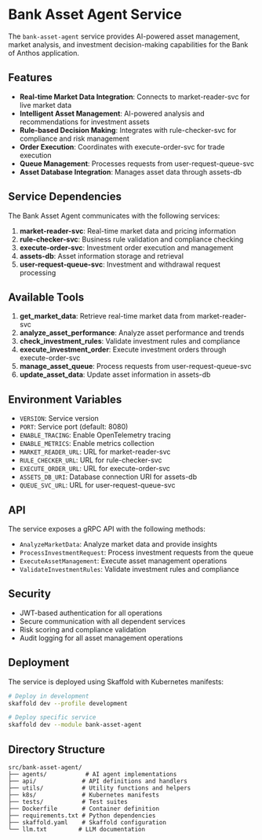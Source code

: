 # Bank Asset Agent Service

The `bank-asset-agent` service provides AI-powered asset management, market analysis, and investment decision-making capabilities for the Bank of Anthos application.

## Features

- **Real-time Market Data Integration**: Connects to market-reader-svc for live market data
- **Intelligent Asset Management**: AI-powered analysis and recommendations for investment assets
- **Rule-based Decision Making**: Integrates with rule-checker-svc for compliance and risk management
- **Order Execution**: Coordinates with execute-order-svc for trade execution
- **Queue Management**: Processes requests from user-request-queue-svc
- **Asset Database Integration**: Manages asset data through assets-db

## Service Dependencies

The Bank Asset Agent communicates with the following services:

1. **market-reader-svc**: Real-time market data and pricing information
2. **rule-checker-svc**: Business rule validation and compliance checking
3. **execute-order-svc**: Investment order execution and management
4. **assets-db**: Asset information storage and retrieval
5. **user-request-queue-svc**: Investment and withdrawal request processing

## Available Tools

1. **get_market_data**: Retrieve real-time market data from market-reader-svc
2. **analyze_asset_performance**: Analyze asset performance and trends
3. **check_investment_rules**: Validate investment rules and compliance
4. **execute_investment_order**: Execute investment orders through execute-order-svc
5. **manage_asset_queue**: Process requests from user-request-queue-svc
6. **update_asset_data**: Update asset information in assets-db

## Environment Variables

- `VERSION`: Service version
- `PORT`: Service port (default: 8080)
- `ENABLE_TRACING`: Enable OpenTelemetry tracing
- `ENABLE_METRICS`: Enable metrics collection
- `MARKET_READER_URL`: URL for market-reader-svc
- `RULE_CHECKER_URL`: URL for rule-checker-svc
- `EXECUTE_ORDER_URL`: URL for execute-order-svc
- `ASSETS_DB_URI`: Database connection URI for assets-db
- `QUEUE_SVC_URL`: URL for user-request-queue-svc

## API

The service exposes a gRPC API with the following methods:

- `AnalyzeMarketData`: Analyze market data and provide insights
- `ProcessInvestmentRequest`: Process investment requests from the queue
- `ExecuteAssetManagement`: Execute asset management operations
- `ValidateInvestmentRules`: Validate investment rules and compliance

## Security

- JWT-based authentication for all operations
- Secure communication with all dependent services
- Risk scoring and compliance validation
- Audit logging for all asset management operations

## Deployment

The service is deployed using Skaffold with Kubernetes manifests:

```bash
# Deploy in development
skaffold dev --profile development

# Deploy specific service
skaffold dev --module bank-asset-agent
```

## Directory Structure

```
src/bank-asset-agent/
├── agents/           # AI agent implementations
├── api/             # API definitions and handlers
├── utils/           # Utility functions and helpers
├── k8s/             # Kubernetes manifests
├── tests/           # Test suites
├── Dockerfile       # Container definition
├── requirements.txt # Python dependencies
├── skaffold.yaml    # Skaffold configuration
└── llm.txt         # LLM documentation
```